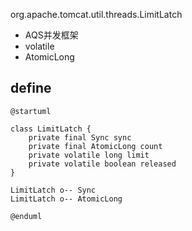 org.apache.tomcat.util.threads.LimitLatch

* AQS并发框架
* volatile
* AtomicLong

## define
```plantuml
@startuml

class LimitLatch {
    private final Sync sync
    private final AtomicLong count
    private volatile long limit
    private volatile boolean released
}

LimitLatch o-- Sync
LimitLatch o-- AtomicLong

@enduml
```